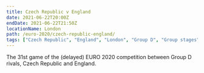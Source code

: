 ```yaml
---
title: Czech Republic v England
date: 2021-06-22T20:00Z
endDate: 2021-06-22T21:50Z
locationName: London
path: /euro-2020/czech-republic-england/
tags: ["Czech Republic", "England", "London", "Group D", "Group stages","EURO 2020"]
---
```


The 31st game of the (delayed) EURO 2020 competition between Group D rivals, Czech Republic and England.